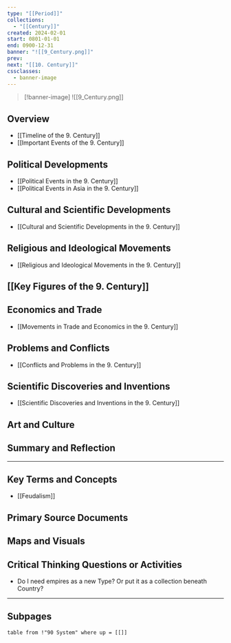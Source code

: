 ```yaml
---
type: "[[Period]]"
collections:
  - "[[Century]]"
created: 2024-02-01
start: 0801-01-01
end: 0900-12-31
banner: "![[9_Century.png]]"
prev: 
next: "[[10. Century]]"
cssclasses:
  - banner-image
---
```

>[!banner-image] ![[9_Century.png]]
>
## Overview
- [[Timeline of the 9. Century]]
- [[Important Events of the 9. Century]]
## Political Developments
- [[Political Events in the 9. Century]]
- [[Political Events in Asia in the 9. Century]]
## Cultural and Scientific Developments
- [[Cultural and Scientific Developments in the 9. Century]]
## Religious and Ideological Movements
- [[Religious and Ideological Movements in the 9. Century]]
## [[Key Figures of the 9. Century]]
## Economics and Trade
- [[Movements in Trade and Economics in the 9. Century]]
## Problems and Conflicts
- [[Conflicts and Problems in the 9. Century]]
## Scientific Discoveries and Inventions
- [[Scientific Discoveries and Inventions in the 9. Century]]
## Art and Culture
## Summary and Reflection
---
## Key Terms and Concepts
- [[Feudalism]]
## Primary Source Documents
## Maps and Visuals
## Critical Thinking Questions or Activities
- Do I need empires as a new Type? Or put it as a collection beneath Country?

---
## Subpages

```dataview
table from !"90 System" where up = [[]]
```



